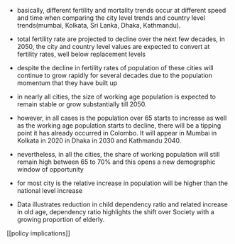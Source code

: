 - basically, different fertility and mortality trends occur at different speed and time when comparing the city level trends and country level trends(mumbai, Kolkata, Sri Lanka, Dhaka, Kathmandu).
- total fertility rate are projected to decline over the next few decades, in 2050, the city and country level values are expected to convert at fertility rates, well below replacement levels
- despite the decline in fertility rates of population of these cities will continue to grow rapidly for several decades due to the population momentum that they have built up
- in nearly all cities, the size of working age population is expected to remain stable or grow substantially till 2050.
- however, in all cases is the population over 65 starts to increase as well as the working age population starts to decline, there will be a tipping point
it has already occurred in Colombo. It will appear in Mumbai in Kolkata in 2020 in Dhaka in 2030 and Kathmandu 2040.

- nevertheless, in all the cities, the share of working population will still remain high between 65 to 70% and this opens a new demographic window of opportunity
- for most city is the relative increase in population will be higher than the national level increase
- Data illustrates reduction in child dependency ratio and related increase in old age, dependency ratio highlights the shift over Society with a growing proportion of elderly.

[[policy implications]] 